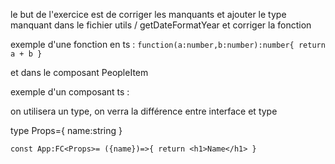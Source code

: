 le but de l'exercice est de corriger les manquants et ajouter le type manquant dans le fichier utils / getDateFormatYear et corriger la fonction

exemple d'une fonction en ts : `function(a:number,b:number):number{
    return a + b
}`

et dans le composant PeopleItem

exemple d'un composant ts :

on utilisera un type, on verra la différence entre interface et type

type Props={
    name:string
}

`const App:FC<Props>= ({name})=>{
    return <h1>Name</h1>
}`

